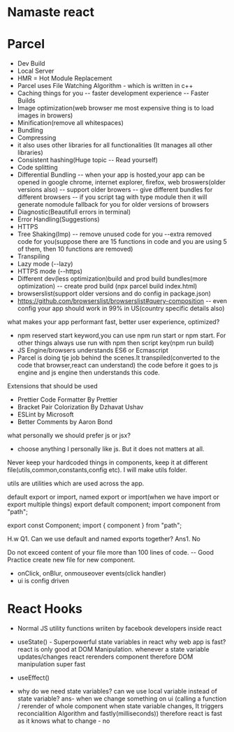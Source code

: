 # Namaste react

# Parcel
- Dev Build
- Local Server
- HMR = Hot Module Replacement
- Parcel uses File Watching Algorithm - which is written in c++
- Caching things for you -- faster development experience -- Faster Builds
- Image optimization(web browser me most expensive thing is to load images in browers)
- Minification(remove all whitespaces)
- Bundling
- Compressing
- it also uses other libraries for all functionalities (It manages all other libraries)
- Consistent hashing(Huge topic -- Read yourself)
- Code splitting
- Differential Bundling -- when your app is hosted,your app can be opened in google chrome, internet explorer, firefox, web broswers(older versions also) -- support older browers -- give different bundles for different browsers -- if you script tag with type module then it will generate nomodule fallback for you for older versions of browsers
- Diagnostic(Beautifull errors in terminal)
- Error Handling(Suggestions)
- HTTPS
- Tree Shaking(Imp) -- remove unused code for you --extra removed code for you(suppose there are 15 functions in code and you are using 5 of them, then 10 functions are removed)
- Transpiling
- Lazy mode (--lazy)
- HTTPS mode (--https)
- Different dev(less optimization)build and prod build bundles(more optimization) -- create prod build (npx parcel build index.html)
- browserslist(support older versions and do config in package.json)
- https://github.com/browserslist/browserslist#query-composition -- even config your app should work in 99% in US(country specific details also)


what makes your app performant fast, better user experience, optimized?

- npm reserved start keyword,you can use npm run start or npm start. For other things always use run with npm then script key(npm run build)
- JS Engine/browsers understands ES6 or Ecmascript
- Parcel is doing tje job behind the scenes.It transpiled(converted to the code that browser,react can understand) the code before it goes to js engine and js engine then understands this code.

Extensions that should be used
- Prettier Code Formatter By Prettier
- Bracket Pair Colorization By Dzhavat Ushav
- ESLint by Microsoft
- Better Comments by Aaron Bond

what personally we should prefer js or jsx?
- choose anything I personally like js. But it does not matters at all.

Never keep your hardcoded things in components, keep it at different file(utils,common,constants,config etc). I will make utils folder.

utils are utilities which are used across the app.

default export or import, named export or import(when we have import or export multiple things)
export default component;
import component from "path";

export const Component;
import { component } from "path";

H.w Q1. Can we use default and named exports together?
Ans1. No

Do not exceed content of your file more than 100 lines of code. -- Good Practice create new file for new component.

- onClick, onBlur, onmouseover events(click handler)
- ui is config driven

# React Hooks
- Normal JS utility functions wriiten by facebook developers inside react
- useState() - Superpowerful state variables in react
why web app is fast? react is only good at DOM Manipulation.
whenever a state variable updates/changes react rerenders component therefore DOM manipulation super fast
- useEffect()

- why do we need state variables? can we use local variable instead of state variable?
ans- when we change something on ui (calling a function / rerender of whole component when state variable changes, It triggers reconcialition Algorithm and fastly(milliseconds)) therefore react is fast as it knows what to change  - no

